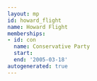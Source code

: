 ```yaml
---
layout: mp
id: howard_flight
name: Howard Flight
memberships:
- id: con
  name: Conservative Party
  start: 
  end: '2005-03-18'
autogenerated: true
---
```

